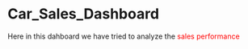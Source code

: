 # Car_Sales_Dashboard
Here in this dahboard we have tried to analyze the <span style="color: red;"> sales performance </span>
